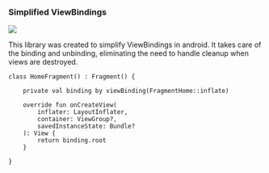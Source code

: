 ### Simplified ViewBindings

[![](https://jitpack.io/v/SomeKoder/clark.svg)](https://jitpack.io/#SomeKoder/clark)

This library was created to simplify ViewBindings in android. It takes care of the binding and unbinding, eliminating the need to handle cleanup when views are destroyed.

    class HomeFragment() : Fragment() {  
  
	    private val binding by viewBinding(FragmentHome::inflate)

        override fun onCreateView(
            inflater: LayoutInflater, 
            container: ViewGroup?, 
            savedInstanceState: Bundle?
        ): View {
            return binding.root
        }
	    
    }